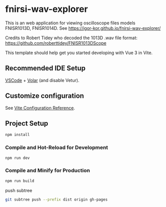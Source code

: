 # fnirsi-wav-explorer

This is an web application for viewing oscilloscope files models FNISR1013D, FNISR1014D.
See https://igor-kor.github.io/fnirsi-wav-explorer/

Credits to Robert Tidey who decoded the 1013D .wav file format:
https://github.com/roberttidey/FNISR1013DScope

This template should help get you started developing with Vue 3 in Vite.

## Recommended IDE Setup

[VSCode](https://code.visualstudio.com/) + [Volar](https://marketplace.visualstudio.com/items?itemName=Vue.volar) (and disable Vetur).

## Customize configuration

See [Vite Configuration Reference](https://vitejs.dev/config/).

## Project Setup

```sh
npm install
```

### Compile and Hot-Reload for Development

```sh
npm run dev
```

### Compile and Minify for Production

```sh
npm run build
```

push subtree
```sh
git subtree push --prefix dist origin gh-pages
```
